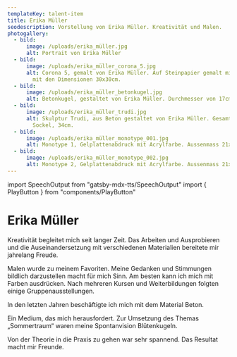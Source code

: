 ```yaml
---
templateKey: talent-item
title: Erika Müller
seodescription: Vorstellung von Erika Müller. Kreativität und Malen.
photogallery:
  - bild:
      image: /uploads/erika_müller.jpg
      alt: Portrait von Erika Müller
  - bild:
      image: /uploads/erika_müller_corona_5.jpg
      alt: Corona 5, gemalt von Erika Müller. Auf Steinpapier gemalt mit Acrylfarbe
        mit den Dimensionen 30x30cm.
  - bild:
      image: /uploads/erika_müller_betonkugel.jpg
      alt: Betonkugel, gestaltet von Erika Müller. Durchmesser von 17cm.
  - bild:
      image: /uploads/erika_müller_trudi.jpg
      alt: Skulptur Trudi, aus Beton gestaltet von Erika Müller. Gesamthöhe mit
        Sockel, 34cm.
  - bild:
      image: /uploads/erika_müller_monotype_001.jpg
      alt: Monotype 1, Gelplattenabdruck mit Acrylfarbe. Aussenmass 21x30cm.
  - bild:
      image: /uploads/erika_müller_monotype_002.jpg
      alt: Monotype 2, Gelplattenabdruck mit Acrylfarbe. Aussenmass 21x30cm.
---
```

import SpeechOutput from "gatsby-mdx-tts/SpeechOutput"
import { PlayButton } from "components/PlayButton"

<SpeechOutput id="talent-erika-mueller" customPlayButton={PlayButton}>

# Erika Müller

Kreativität begleitet mich seit langer Zeit. Das Arbeiten und Ausprobieren und die Auseinandersetzung mit verschiedenen Materialien bereitete mir jahrelang Freude. 

Malen wurde zu meinem Favoriten. Meine Gedanken und Stimmungen bildlich darzustellen macht für mich Sinn.  Am besten kann ich mich mit Farben ausdrücken. Nach mehreren Kursen und Weiterbildungen folgten einige Gruppenausstellungen.

In den letzten Jahren  beschäftigte ich mich mit dem Material Beton. 

Ein Medium, das mich herausfordert. Zur Umsetzung des Themas „Sommertraum“ waren meine Spontanvision Blütenkugeln. 

Von der Theorie in die Praxis zu gehen war sehr spannend. Das Resultat macht mir Freunde.

</SpeechOutput>